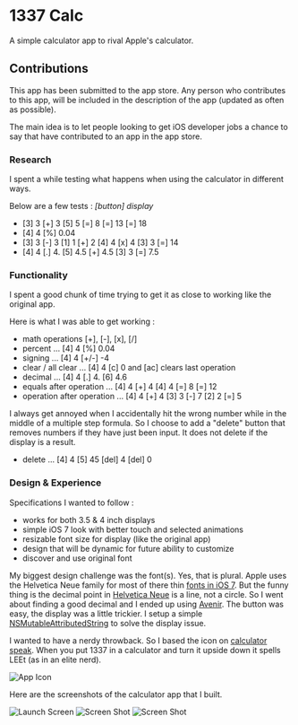 # 1337 Calc 

A simple calculator app to rival Apple's calculator.

## Contributions

This app has been submitted to the app store. Any person who contributes to this app, will be included in the description of the app (updated as often as possible). 

The main idea is to let people looking to get iOS developer jobs a chance to say that have contributed to an app in the app store.

### Research

I spent a while testing what happens when using the calculator in different ways.

Below are a few tests : *[button] display*

- [3] 3 [+] 3 [5] 5 [=] 8 [=] 13 [=] 18
- [4] 4 [%] 0.04
- [3] 3 [-] 3 [1] 1 [+] 2 [4] 4 [x] 4 [3] 3 [=] 14
- [4] 4 [.] 4. [5] 4.5 [+] 4.5 [3] 3 [=] 7.5

### Functionality

I spent a good chunk of time trying to get it as close to working like the original app. 

Here is what I was able to get working :

- math operations [+], [-], [x], [/]
- percent ... [4] 4 [%] 0.04
- signing ... [4] 4 [+/-] -4
- clear / all clear ... [4] 4 [c] 0 and [ac] clears last operation
- decimal ... [4] 4 [.] 4. [6] 4.6
- equals after operation ... [4] 4 [+] 4 [4] 4 [=] 8 [=] 12
- operation after operation ... [4] 4 [+] 4 [3] 3 [-] 7 [2] 2 [=] 5

I always get annoyed when I accidentally hit the wrong number while in the middle of a multiple step formula. So I choose to add a "delete" button that removes numbers if they have just been input. It does not delete if the display is a result.

- delete ... [4] 4 [5] 45 [del] 4 [del] 0

### Design & Experience

Specifications I wanted to follow :

- works for both 3.5 & 4 inch displays
- simple iOS 7 look with better touch and selected animations
- resizable font size for display (like the original app)
- design that will be dynamic for future ability to customize
- discover and use original font

My biggest design challenge was the font(s). Yes, that is plural. Apple uses the Helvetica Neue family for most of there thin [fonts in iOS 7](http://iosfonts.com/). But the funny thing is the decimal point in [Helvetica Neue](http://www.myfonts.com/fonts/linotype/neue-helvetica/) is a line, not a circle. So I went about finding a good decimal and I ended up using [Avenir](http://www.myfonts.com/fonts/linotype/avenir/). The button was easy, the display was a little trickier. I setup a simple [NSMutableAttributedString](https://developer.apple.com/library/mac/documentation/cocoa/reference/foundation/classes/NSMutableAttributedString_Class/Reference/Reference.html) to solve the display issue.

I wanted to have a nerdy throwback. So I based the icon on [calculator speak](http://en.wikipedia.org/wiki/Calculator_spelling). When you put 1337 in a calculator and turn it upside down it spells LEEt (as in an elite nerd).

![App Icon](https://copy.com/YWvlI1fvhtiljvia)

Here are the screenshots of the calculator app that I built.

![Launch Screen](https://copy.com/9FfZjM4ukOLslBxs) ![Screen Shot](https://copy.com/EhLCPAs8VaQiPFjb) ![Screen Shot](https://copy.com/4pJ0LgoB8KE91TRY)